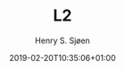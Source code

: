 ---
title: "L2"
author: "Henry S. Sjøen"
date: 2019-02-20T10:35:06+01:00
draft: false
description: ""
---